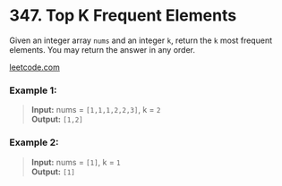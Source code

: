 # 347. Top K Frequent Elements

Given an integer array `nums` and an integer `k`, return the `k` most frequent elements. You may return the answer in
any order.

[leetcode.com](https://leetcode.com/problems/top-k-frequent-elements/description/)

### Example 1:

> **Input:** nums = `[1,1,1,2,2,3]`, k = `2`  
> **Output:** `[1,2]`

### Example 2:

> **Input:** nums = `[1]`, k = `1`  
> **Output:** `[1]`

